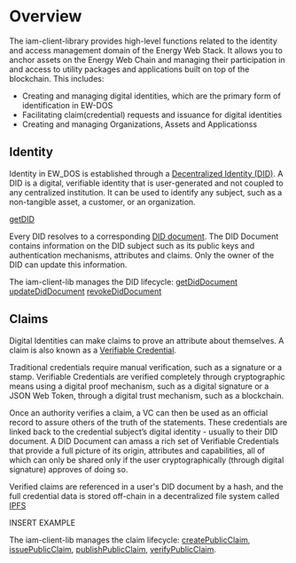 # Overview

The iam-client-library provides high-level functions related to the identity and access management domain of the Energy Web Stack. It allows you to anchor assets on the Energy Web Chain and managing their participation in and access to utility packages and applications built on top of the blockchain. This includes:

- Creating and managing digital identities, which are the primary form of identification in EW-DOS
- Facilitating claim(credential) requests and issuance for digital identities
- Creating and managing Organizations, Assets and Applicationss 


## Identity

Identity in EW_DOS is established through a [Decentralized Identity (DID)](https://www.w3.org/TR/did-core/). A DID is a digital, verifiable identity that is user-generated and not coupled to any centralized institution. It can be used to identify any subject, such as a non-tangible asset, a customer, or an organization.

[getDID](../api/classes/iam.md#getDid)

Every DID resolves to a corresponding [DID document](https://www.w3.org/TR/did-use-cases/#dfn-did-documents). The DID Document contains information on the DID subject such as its public keys and authentication mechanisms, attributes and claims. Only the owner of the DID can update this information. 

The iam-client-lib manages the DID lifecycle:
[getDidDocument](../api/classes/iam.md#getdiddocument)
[updateDidDocument](../api/classes/iam.md#updatediddocument)
[revokeDidDocument](../api/classes/iam.md#revokediddocument)


## Claims

Digital Identities can make claims to prove an attribute about themselves. A claim is also known as a [Verifiable Credential](link).

Traditional credentials require manual verification, such as a signature or a stamp. Verifiable Credentials are verified completely through cryptographic means using a digital proof mechanism, such as a digital signature or a JSON Web Token, through a digital trust mechanism, such as a blockchain.

Once an authority verifies a claim, a VC can then be used as an official record to assure others of the truth of the statements. These credentials are linked back to the credential subject’s digital identity - usually to their DID document. A DID Document can amass a rich set of Verifiable Credentials that provide a full picture of its origin, attributes and capabilities, all of which can only be shared only if the user cryptographically (through digital signature) approves of doing so.

Verified claims are referenced in a user's DID document by a hash, and the full credential data is stored off-chain in a decentralized file system called [IPFS](https://ipfs.io/)

INSERT EXAMPLE


The iam-client-lib manages the claim lifecycle:
[createPublicClaim](../api/classes/iam.md#createpublicclaim), 
[issuePublicClaim](../api/classes/iam.md#issuepublicclaim),
[publishPublicClaim](../api/classes/iam.md#publishpublicclaim),
[verifyPublicClaim](../api/classes/iam.md#verifypublicclaim).


